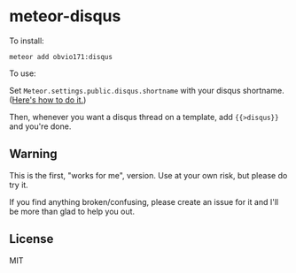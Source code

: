 # meteor-disqus

To install:

    meteor add obvio171:disqus

To use:

Set `Meteor.settings.public.disqus.shortname` with your disqus shortname. ([Here's how to do it.](http://docs.meteor.com/#meteor_settings))

Then, whenever you want a disqus thread on a template, add `{{>disqus}}` and you're done.

## Warning

This is the first, "works for me", version. Use at your own risk, but please do try it.

If you find anything broken/confusing, please create an issue for it and I'll be more than glad to help you out.

## License

MIT
